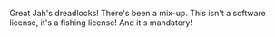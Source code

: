 Great Jah's dreadlocks! There's been a mix-up. This isn't a software license, it's a fishing license! And it's mandatory!